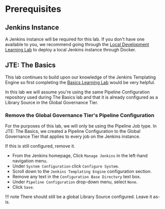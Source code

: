 # Prerequisites

## Jenkins Instance

A Jenkins instance will be required for this lab. If you don't have one available to you, we recommend going through the [Local Development Learning Lab](../local-development/index.md) to deploy a local Jenkins instance through Docker.

## JTE: The Basics

This lab continues to build upon our knowledge of the Jenkins Templating Engine so first completing the [Basics Learning Lab](../jte-the-basics/index.md) would be very helpful.

In this lab we will assume you're using the same Pipeline Configuration repository used during The Basics lab and that it is already configured as a Library Source in the Global Governance Tier.

### Remove the Global Governance Tier's Pipeline Configuration

For the purposes of this lab, we will only be using the Pipeline Job type. In JTE: The Basics, we created a Pipeline Configuration to the Global Governance Tier that applies to every job on the Jenkins instance.

If this is still configured, remove it.

* From the Jenkins homepage, Click `Manage Jenkins` in the left-hand navigation menu.
* Under `System Configuration` click `Configure System`.
* Scroll down to the `Jenkins Templating Engine` configuration section.
* Remove any text in the `Configuration Base Directory` text box.
* Under `Pipeline Configuration` drop-down menu, select `None`.
* Click `Save`.

!!! note
    There should still be a global Library Source configured. Leave it as-is.
